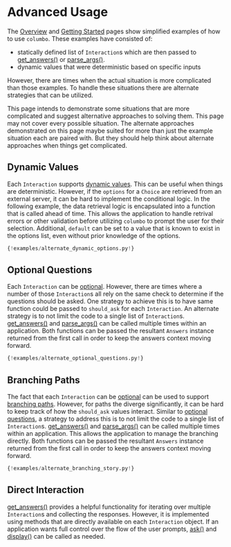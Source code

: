 # Advanced Usage

The [Overview][overview] and [Getting Started][getting-started] pages show simplified examples
of how to use `columbo`. These examples have consisted of:

* statically defined list of `Interaction`s which are then passed to [get_answers()][get-answers] or
  [parse_args()][parse-args].
* dynamic values that were deterministic based on specific inputs

However, there are times when the actual situation is more complicated than those examples. To handle these situations
there are alternate strategies that can be utilized.

This page intends to demonstrate some situations that are more complicated and suggest alternative approaches to solving
them. This page may not cover every possible situation. The alternate approaches demonstrated on this page maybe suited
for more than just the example situation each are paired with. But they should help think about alternate approaches
when things get complicated.

## Dynamic Values

Each `Interaction` supports [dynamic values][dynamic-values]. This can be useful when things are deterministic.
However, if the `options` for a `Choice` are retrieved from an external server, it can be hard to implement the
conditional logic. In the following example, the data retrieval logic is encapsulated into a function that is called
ahead of time. This allows the application to handle retrival errors or other validation before utilizing `columbo` to
prompt the user for their selection. Additional, `default` can be set to a value that is known to exist in the options
list, even without prior knowledge of the options. 

```python linenums="1"
{!examples/alternate_dynamic_options.py!}
```

## Optional Questions

Each `Interaction` can be [optional][optional]. However, there are times where a number of those `Interaction`s all
rely on the same check to determine if the questions should be asked. One strategy to achieve this is to have same
function could be passed to `should_ask` for each `Interaction`. An alternate strategy is to not limit the code to a
single list of `Interaction`s. [get_answers()][get-answers] and [parse_args()][parse-args] can be called multiple times
within an application. Both functions can be passed the resultant `Answers` instance returned from the first call in
order to keep the answers context moving forward.

```python linenums="1"
{!examples/alternate_optional_questions.py!}
```

## Branching Paths

The fact that each `Interaction` can be [optional][optional] can be used to support [branching paths][branching].
However, for paths the diverge significantly, it can be hard to keep track of how the `should_ask` values interact.
Similar to [optional questions][optional-questions], a strategy to address this is to not limit the code to a single
list of `Interaction`s. [get_answers()][get-answers] and [parse_args()][parse-args] can be called multiple times within
an application. This allows the application to manage the branching directly. Both functions can be passed the resultant
`Answers` instance returned from the first call in order to keep the answers context moving forward.


```python linenums="1"
{!examples/alternate_branching_story.py!}
```

## Direct Interaction

[get_answers()][get-answers] provides a helpful functionality for iterating over multiple `Interaction`s and collecting
the responses. However, it is implemented using methods that are directly available on each `Interaction` object. If an
application wants full control over the flow of the user prompts, [ask()][ask] and [display()][display] can be called as
needed.

[overview]: ../index.md
[getting-started]: ../getting-started.md
[get-answers]: ../api.md#columbo.get_answers
[parse-args]: ../api.md#columbo.parse_args
[dynamic-values]: ../getting-started.md#dynamic-values
[optional]: optional-questions-and-branching.md#optional-questions
[branching]: optional-questions-and-branching.md#branching-paths
[optional-questions]: #optional-questions
[ask]: ../api.md#columbo._interaction.BasicQuestion.ask
[display]: ../api.md#columbo._interaction.Echo.display
